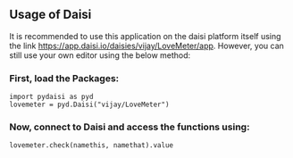 ## Usage of Daisi

It is recommended to use this application on the daisi platform itself using the link https://app.daisi.io/daisies/vijay/LoveMeter/app. However, you can still use your own editor using the below method:

### First, load the Packages:

```
import pydaisi as pyd
lovemeter = pyd.Daisi("vijay/LoveMeter")
```

### Now, connect to Daisi and access the functions using:

```
lovemeter.check(namethis, namethat).value
```
